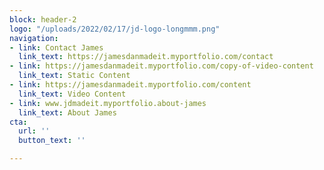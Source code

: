 ```yaml
---
block: header-2
logo: "/uploads/2022/02/17/jd-logo-longmmm.png"
navigation:
- link: Contact James
  link_text: https://jamesdanmadeit.myportfolio.com/contact
- link: https://jamesdanmadeit.myportfolio.com/copy-of-video-content
  link_text: Static Content
- link: https://jamesdanmadeit.myportfolio.com/content
  link_text: Video Content
- link: www.jdmadeit.myportfolio.about-james
  link_text: About James
cta:
  url: ''
  button_text: ''

---
```

